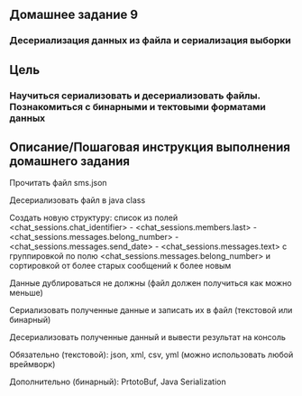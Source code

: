 ## Домашнее задание 9
### Десериализация данных из файла и сериализация выборки

## Цель
### Научиться сериализовать и десериализовать файлы. Познакомиться с бинарными и тектовыми форматами данных


## Описание/Пошаговая инструкция выполнения домашнего задания
Прочитать файл sms.json

Десериализовать файл в java class

Создать новую структуру: список из полей <chat_sessions.chat_identifier> - <chat_sessions.members.last> - <chat_sessions.messages.belong_number> - <chat_sessions.messages.send_date> - <chat_sessions.messages.text> с группировкой по полю <chat_sessions.messages.belong_number> и сортировкой от более старых сообщений к более новым

Данные дублироваться не должны (файл должен получиться как можно меньше)

Сериализовать полученные данные и записать их в файл (текстовой или бинарный)

Десериализовать полученные данный и вывести результат на консоль

Обязательно (текстовой): json, xml, csv, yml (можно использовать любой вреймворк)

Дополнительно (бинарный): PrtotoBuf, Java Serialization